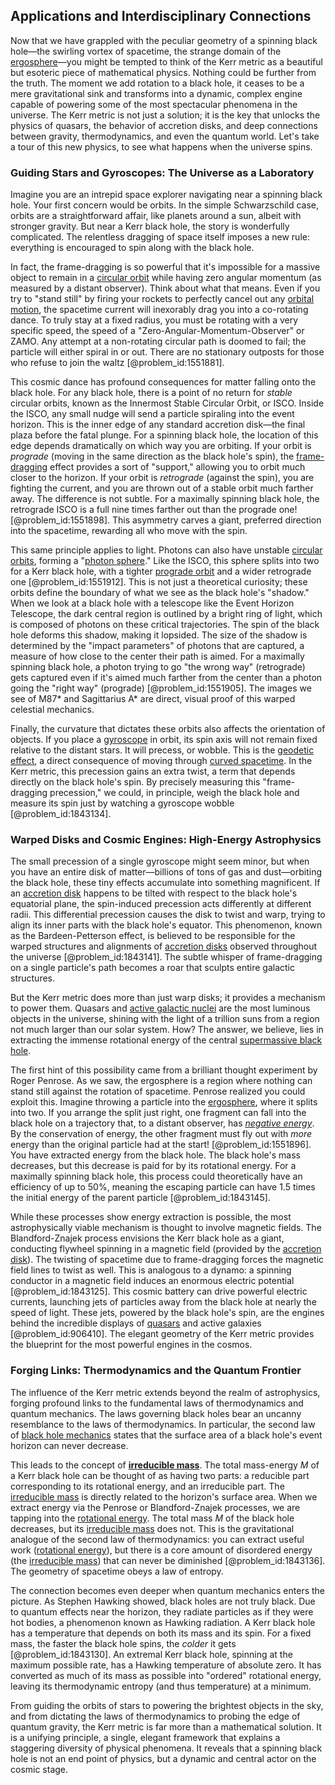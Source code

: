 ## Applications and Interdisciplinary Connections

Now that we have grappled with the peculiar geometry of a spinning black hole—the swirling vortex of spacetime, the strange domain of the [ergosphere](@article_id:160253)—you might be tempted to think of the Kerr metric as a beautiful but esoteric piece of mathematical physics. Nothing could be further from the truth. The moment we add rotation to a black hole, it ceases to be a mere gravitational sink and transforms into a dynamic, complex engine capable of powering some of the most spectacular phenomena in the universe. The Kerr metric is not just a solution; it is the key that unlocks the physics of quasars, the behavior of accretion disks, and deep connections between gravity, thermodynamics, and even the quantum world. Let's take a tour of this new physics, to see what happens when the universe spins.

### Guiding Stars and Gyroscopes: The Universe as a Laboratory

Imagine you are an intrepid space explorer navigating near a spinning black hole. Your first concern would be orbits. In the simple Schwarzschild case, orbits are a straightforward affair, like planets around a sun, albeit with stronger gravity. But near a Kerr black hole, the story is wonderfully complicated. The relentless dragging of space itself imposes a new rule: everything is encouraged to spin along with the black hole.

In fact, the frame-dragging is so powerful that it's impossible for a massive object to remain in a [circular orbit](@article_id:173229) while having zero angular momentum (as measured by a distant observer). Think about what that means. Even if you try to "stand still" by firing your rockets to perfectly cancel out any [orbital motion](@article_id:162362), the spacetime current will inexorably drag you into a co-rotating dance. To truly stay at a fixed radius, you must be rotating with a very specific speed, the speed of a "Zero-Angular-Momentum-Observer" or ZAMO. Any attempt at a non-rotating circular path is doomed to fail; the particle will either spiral in or out. There are no stationary outposts for those who refuse to join the waltz [@problem_id:1551881].

This cosmic dance has profound consequences for matter falling onto the black hole. For any black hole, there is a point of no return for *stable* circular orbits, known as the Innermost Stable Circular Orbit, or ISCO. Inside the ISCO, any small nudge will send a particle spiraling into the event horizon. This is the inner edge of any standard accretion disk—the final plaza before the fatal plunge. For a spinning black hole, the location of this edge depends dramatically on which way you are orbiting. If your orbit is *prograde* (moving in the same direction as the black hole's spin), the [frame-dragging](@article_id:159698) effect provides a sort of "support," allowing you to orbit much closer to the horizon. If your orbit is *retrograde* (against the spin), you are fighting the current, and you are thrown out of a stable orbit much farther away. The difference is not subtle. For a maximally spinning black hole, the retrograde ISCO is a full nine times farther out than the prograde one! [@problem_id:1551898]. This asymmetry carves a giant, preferred direction into the spacetime, rewarding all who move with the spin.

This same principle applies to light. Photons can also have unstable [circular orbits](@article_id:178234), forming a "[photon sphere](@article_id:158948)." Like the ISCO, this sphere splits into two for a Kerr black hole, with a tighter [prograde orbit](@article_id:269949) and a wider retrograde one [@problem_id:1551912]. This is not just a theoretical curiosity; these orbits define the boundary of what we see as the black hole's "shadow." When we look at a black hole with a telescope like the Event Horizon Telescope, the dark central region is outlined by a bright ring of light, which is composed of photons on these critical trajectories. The spin of the black hole deforms this shadow, making it lopsided. The size of the shadow is determined by the "impact parameters" of photons that are captured, a measure of how close to the center their path is aimed. For a maximally spinning black hole, a photon trying to go "the wrong way" (retrograde) gets captured even if it's aimed much farther from the center than a photon going the "right way" (prograde) [@problem_id:1551905]. The images we see of M87* and Sagittarius A* are direct, visual proof of this warped celestial mechanics.

Finally, the curvature that dictates these orbits also affects the orientation of objects. If you place a [gyroscope](@article_id:172456) in orbit, its spin axis will not remain fixed relative to the distant stars. It will precess, or wobble. This is the [geodetic effect](@article_id:261632), a direct consequence of moving through [curved spacetime](@article_id:184444). In the Kerr metric, this precession gains an extra twist, a term that depends directly on the black hole's spin. By precisely measuring this "frame-dragging precession," we could, in principle, weigh the black hole and measure its spin just by watching a gyroscope wobble [@problem_id:1843134].

### Warped Disks and Cosmic Engines: High-Energy Astrophysics

The small precession of a single gyroscope might seem minor, but when you have an entire disk of matter—billions of tons of gas and dust—orbiting the black hole, these tiny effects accumulate into something magnificent. If an [accretion disk](@article_id:159110) happens to be tilted with respect to the black hole's equatorial plane, the spin-induced precession acts differently at different radii. This differential precession causes the disk to twist and warp, trying to align its inner parts with the black hole's equator. This phenomenon, known as the Bardeen-Petterson effect, is believed to be responsible for the warped structures and alignments of [accretion disks](@article_id:159479) observed throughout the universe [@problem_id:1843141]. The subtle whisper of frame-dragging on a single particle's path becomes a roar that sculpts entire galactic structures.

But the Kerr metric does more than just warp disks; it provides a mechanism to power them. Quasars and [active galactic nuclei](@article_id:157535) are the most luminous objects in the universe, shining with the light of a trillion suns from a region not much larger than our solar system. How? The answer, we believe, lies in extracting the immense rotational energy of the central [supermassive black hole](@article_id:159462).

The first hint of this possibility came from a brilliant thought experiment by Roger Penrose. As we saw, the ergosphere is a region where nothing can stand still against the rotation of spacetime. Penrose realized you could exploit this. Imagine throwing a particle into the [ergosphere](@article_id:160253), where it splits into two. If you arrange the split just right, one fragment can fall into the black hole on a trajectory that, to a distant observer, has *[negative energy](@article_id:161048)*. By the conservation of energy, the other fragment must fly out with *more* energy than the original particle had at the start! [@problem_id:1551896]. You have extracted energy from the black hole. The black hole's mass decreases, but this decrease is paid for by its rotational energy. For a maximally spinning black hole, this process could theoretically have an efficiency of up to 50%, meaning the escaping particle can have 1.5 times the initial energy of the parent particle [@problem_id:1843145].

While these processes show energy extraction is possible, the most astrophysically viable mechanism is thought to involve magnetic fields. The Blandford-Znajek process envisions the Kerr black hole as a giant, conducting flywheel spinning in a magnetic field (provided by the [accretion disk](@article_id:159110)). The twisting of spacetime due to frame-dragging forces the magnetic field lines to twist as well. This is analogous to a dynamo: a spinning conductor in a magnetic field induces an enormous electric potential [@problem_id:1843125]. This cosmic battery can drive powerful electric currents, launching jets of particles away from the black hole at nearly the speed of light. These jets, powered by the black hole's spin, are the engines behind the incredible displays of [quasars](@article_id:158727) and active galaxies [@problem_id:906410]. The elegant geometry of the Kerr metric provides the blueprint for the most powerful engines in the cosmos.

### Forging Links: Thermodynamics and the Quantum Frontier

The influence of the Kerr metric extends beyond the realm of astrophysics, forging profound links to the fundamental laws of thermodynamics and quantum mechanics. The laws governing black holes bear an uncanny resemblance to the laws of thermodynamics. In particular, the second law of [black hole mechanics](@article_id:264265) states that the surface area of a black hole's event horizon can never decrease.

This leads to the concept of **[irreducible mass](@article_id:160367)**. The total mass-energy $M$ of a Kerr black hole can be thought of as having two parts: a reducible part corresponding to its rotational energy, and an irreducible part. The [irreducible mass](@article_id:160367) is directly related to the horizon's surface area. When we extract energy via the Penrose or Blandford-Znajek processes, we are tapping into the [rotational energy](@article_id:160168). The total mass $M$ of the black hole decreases, but its [irreducible mass](@article_id:160367) does not. This is the gravitational analogue of the second law of thermodynamics: you can extract useful work ([rotational energy](@article_id:160168)), but there is a core amount of disordered energy (the [irreducible mass](@article_id:160367)) that can never be diminished [@problem_id:1843136]. The geometry of spacetime obeys a law of entropy.

The connection becomes even deeper when quantum mechanics enters the picture. As Stephen Hawking showed, black holes are not truly black. Due to quantum effects near the horizon, they radiate particles as if they were hot bodies, a phenomenon known as Hawking radiation. A Kerr black hole has a temperature that depends on both its mass and its spin. For a fixed mass, the faster the black hole spins, the *colder* it gets [@problem_id:1843130]. An extremal Kerr black hole, spinning at the maximum possible rate, has a Hawking temperature of absolute zero. It has converted as much of its mass as possible into "ordered" rotational energy, leaving its thermodynamic entropy (and thus temperature) at a minimum.

From guiding the orbits of stars to powering the brightest objects in the sky, and from dictating the laws of thermodynamics to probing the edge of quantum gravity, the Kerr metric is far more than a mathematical solution. It is a unifying principle, a single, elegant framework that explains a staggering diversity of physical phenomena. It reveals that a spinning black hole is not an end point of physics, but a dynamic and central actor on the cosmic stage.